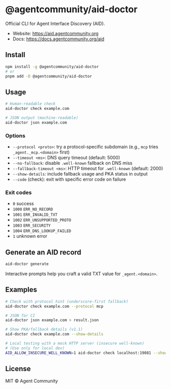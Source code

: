 # @agentcommunity/aid-doctor

Official CLI for Agent Interface Discovery (AID).

- Website: https://aid.agentcommunity.org
- Docs: https://docs.agentcommunity.org/aid

## Install

```bash
npm install -g @agentcommunity/aid-doctor
# or
pnpm add -D @agentcommunity/aid-doctor
```

## Usage

```bash
# Human-readable check
aid-doctor check example.com

# JSON output (machine-readable)
aid-doctor json example.com
```

### Options

- `--protocol <proto>`: try a protocol-specific subdomain (e.g., `mcp` tries `_agent._mcp.<domain>` first)
- `--timeout <ms>`: DNS query timeout (default: 5000)
- `--no-fallback`: disable `.well-known` fallback on DNS miss
- `--fallback-timeout <ms>`: HTTP timeout for `.well-known` (default: 2000)
- `--show-details`: include fallback usage and PKA status in output
- `--code` (check): exit with specific error code on failure

### Exit codes

- `0` success
- `1000` `ERR_NO_RECORD`
- `1001` `ERR_INVALID_TXT`
- `1002` `ERR_UNSUPPORTED_PROTO`
- `1003` `ERR_SECURITY`
- `1004` `ERR_DNS_LOOKUP_FAILED`
- `1` unknown error

## Generate an AID record

```bash
aid-doctor generate
```

Interactive prompts help you craft a valid TXT value for `_agent.<domain>`.

## Examples

```bash
# Check with protocol hint (underscore-first fallback)
aid-doctor check example.com --protocol mcp

# JSON for CI
aid-doctor json example.com > result.json

# Show PKA/fallback details (v1.1)
aid-doctor check example.com --show-details

# Local testing with a mock HTTP server (insecure well-known)
# (Use only for local dev)
AID_ALLOW_INSECURE_WELL_KNOWN=1 aid-doctor check localhost:19081 --show-details --fallback-timeout 2000
```

## License

MIT © Agent Community
